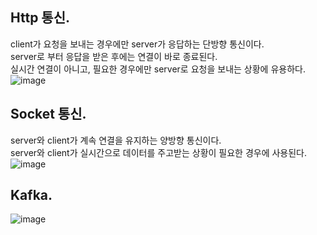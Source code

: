 ## Http 통신.   
client가 요청을 보내는 경우에만 server가 응답하는 단방향 통신이다.    
server로 부터 응답을 받은 후에는 연결이 바로 종료된다.   
실시간 연결이 아니고, 필요한 경우에만 server로 요청을 보내는 상황에 유용하다.     
![image](https://user-images.githubusercontent.com/72377237/151487886-030676fb-bb36-4543-9d74-1c9b3e568801.png)

## Socket 통신.   
server와 client가 계속 연결을 유지하는 양방향 통신이다.    
server와 client가 실시간으로 데이터를 주고받는 상황이 필요한 경우에 사용된다.    
![image](https://user-images.githubusercontent.com/72377237/151487906-1cd51bf4-ec9b-4873-982d-42f45d9ee67b.png)


## Kafka.   
![image](https://user-images.githubusercontent.com/72377237/151487968-60e2818c-f6f2-4027-b544-b9728e83b7ed.png)
